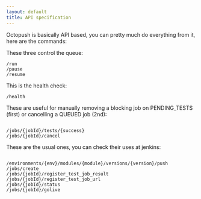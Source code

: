 ```yaml
---
layout: default
title: API specification
---
```

 
Octopush is basically API based, you can pretty much do everything from it, here are the commands:

These three control the queue:
````
/run
/pause
/resume

````

This is the health check:
````
/health

````

These are useful for manually removing a blocking job on PENDING_TESTS (first) or cancelling a QUEUED job (2nd):

````

/jobs/{jobId}/tests/{success}
/jobs/{jobId}/cancel

````

These are the usual ones, you can check their uses at jenkins:

````

/environments/{env}/modules/{module}/versions/{version}/push
/jobs/create
/jobs/{jobId}/register_test_job_result
/jobs/{jobId}/register_test_job_url
/jobs/{jobId}/status
/jobs/{jobId}/golive

````

